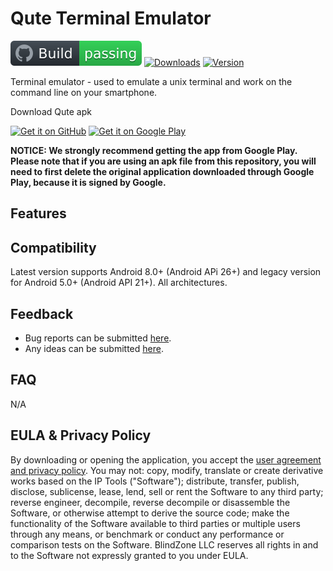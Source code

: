 # Qute Terminal Emulator
[![Build status](https://github.com/BlindZoneLLC/BlindZoneLLC/blob/main/badge.svg)](https:/github.com/BlindZoneLLC/qute-apk/actions) [![Downloads](https://img.shields.io/github/downloads/BlindZoneLLC/qute-apk/total.svg?color=blue?style=flat)](https://BlindZoneLLC/qute-apk/releases/latest) [![Version](https://img.shields.io/github/v/release/BlindZoneLLC/qute-apk??color=bluelabel=version)](https://BlindZoneLLC/qute-apk/releases)

Terminal emulator - used to emulate a unix terminal and work on the command line on your smartphone.

Download Qute apk

[<img src="https://raw.githubusercontent.com/andOTP/andOTP/master/assets/badges/get-it-on-github.png" alt="Get it on GitHub" height="80">](https://github.com/BlindZoneLLC/qute-apk/releases/latest)
[<img src="https://play.google.com/intl/en_us/badges/images/generic/en_badge_web_generic.png" alt="Get it on Google Play" height="80">](https://play.google.com/store/apps/details?id=com.ddm.qute)

**NOTICE: We strongly recommend getting the app from Google Play. Please note that if you are using an apk file from this repository, you will need to first delete the original application downloaded through Google Play, because it is signed by Google.** 

## Features

## Compatibility
Latest version supports Android 8.0+ (Android APi 26+) and legacy version for Android 5.0+ (Android API 21+). All architectures.

## Feedback 
* Bug reports can be submitted [here](https://github.com/BlindZoneLLC/qute-apk/issues).
* Any ideas can be submitted [here](https://github.com//BlindZoneLLC/qute-apk/discussions).

## FAQ
N/A

## EULA & Privacy Policy
By downloading or opening the application, you accept the [user agreement and privacy policy](https://blindzone.org/eula). 
You may not: copy, modify, translate or create derivative works based on the  IP Tools ("Software"); distribute, transfer, publish, disclose, sublicense, lease, lend, sell or rent the Software to any third party; reverse engineer, decompile, reverse decompile or disassemble the Software, or otherwise attempt to derive the source code; make the functionality of the Software available to third parties or multiple users through any means, or benchmark or conduct any performance or comparison tests on the Software. BlindZone LLC reserves all rights in and to the Software not expressly granted to you under EULA.
